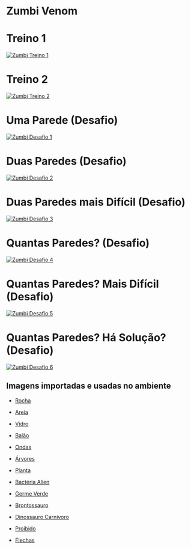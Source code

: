 # Zumbi Venom

# Treino 1

[![Zumbi Treino 1](images/zombie-wall.png)](harena/scripts/playground/editor.html?source=cell/zombie-wall-train1&mode=no-script)

# Treino 2

[![Zumbi Treino 2](images/zombie-wall.png)](harena/scripts/playground/editor.html?source=cell/zombie-wall-train2&mode=no-script)

# Uma Parede (Desafio)

[![Zumbi Desafio 1](images/zombie-wall-challenge1.png)](harena/scripts/playground/editor.html?source=cell/zombie-wall-challenge1&mode=no-script)

# Duas Paredes (Desafio)

[![Zumbi Desafio 2](images/zombie-wall-challenge1.png)](harena/scripts/playground/editor.html?source=cell/zombie-wall-challenge2&mode=no-script)

# Duas Paredes mais Difícil (Desafio)

[![Zumbi Desafio 3](images/zombie-wall-challenge3.png)](harena/scripts/playground/editor.html?source=cell/zombie-wall-challenge3&mode=no-script)

# Quantas Paredes? (Desafio)

[![Zumbi Desafio 4](images/zombie-wall-challenge4.png)](harena/scripts/playground/editor.html?source=cell/zombie-wall-challenge4&mode=no-script)

# Quantas Paredes? Mais Difícil (Desafio)

[![Zumbi Desafio 5](images/zombie-wall-challenge5.png)](harena/scripts/playground/editor.html?source=cell/zombie-wall-challenge5&mode=no-script)

# Quantas Paredes? Há Solução? (Desafio)

[![Zumbi Desafio 6](images/zombie-wall-challenge6.png)](harena/scripts/playground/editor.html?source=cell/zombie-wall-challenge6&mode=no-script)

## Imagens importadas e usadas no ambiente

* [Rocha](https://pixabay.com/vectors/rocks-stones-mining-soil-pebbles-155635/)
* [Areia](https://pixabay.com/vectors/template-pattern-seamless-blue-1099298/)
* [Vidro](https://pixabay.com/vectors/ball-balls-glass-glow-glowing-1293319/)
* [Balão](https://pixabay.com/vectors/balloon-blue-shiny-helium-happy-25734/)

* [Ondas](https://pixabay.com/vectors/blue-water-pattern-sea-tide-waves-309761/)

* [Árvores](https://pixabay.com/vectors/tree-environment-ecology-nature-146748/)
* [Planta](https://pixabay.com/vectors/sapling-plant-growing-seedling-154734/)

* [Bactéria Alien](https://pixabay.com/vectors/virus-alien-health-bug-medical-312665/)
* [Germe Verde](https://pixabay.com/vectors/germ-virus-bacteria-infection-308922/)

* [Brontossauro](https://pixabay.com/vectors/brontosaurus-dinosaurs-extinct-37797/)
* [Dinossauro Carnívoro](https://pixabay.com/vectors/cartoon-comic-dino-dinosaur-green-1299393/)

* [Proibido](https://pixabay.com/vectors/no-symbol-prohibition-sign-39767/)
* [Flechas](https://pixabay.com/vectors/arrow-direction-turn-set-left-36877/)